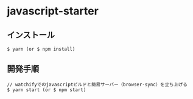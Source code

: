 # javascript-starter

## インストール

```
$ yarn (or $ npm install)
```

## 開発手順

```
// watchifyでのjavascriptビルドと簡易サーバー（browser-sync）を立ち上げる
$ yarn start (or $ npm start)
```
